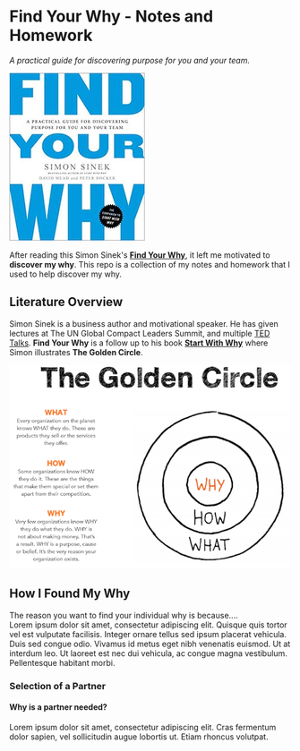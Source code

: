 # Find Your Why - Notes and Homework
_A practical guide for discovering purpose for you and your team._

 [![Find Your Why.jpg](www/find_your_why.jpg)](https://www.amazon.com/Find-Your-Why-Practical-Discovering/dp/0143111728)

After reading this Simon Sinek's **[Find Your Why](https://www.amazon.com/Find-Your-Why-Practical-Discovering/dp/0143111728)**, it left me motivated to **discover my why**. This repo is a collection of my notes and homework that I used to help discover my why.

## Literature Overview

Simon Sinek is a business author and motivational speaker. He has given lectures at The UN Global Compact Leaders Summit, and multiple [TED Talks](https://www.ted.com/talks?sort=newest&q=simon+sinek). **Find Your Why** is a follow up to his book **[Start With Why](https://www.amazon.com/Start-Why-Leaders-Inspire-Everyone/dp/1591846447/ref=sr_1_3?ie=UTF8&qid=1547786185&sr=8-3&keywords=find+your+why)** where Simon illustrates **The Golden Circle**.

![The Golden Circle](www/the_golden_circle_full.png)

## How I Found My Why

The reason you want to find your individual why is because....    
Lorem ipsum dolor sit amet, consectetur adipiscing elit. Quisque quis tortor vel est vulputate facilisis. Integer ornare tellus sed ipsum placerat vehicula. Duis sed congue odio. Vivamus id metus eget nibh venenatis euismod. Ut at interdum leo. Ut laoreet est nec dui vehicula, ac congue magna vestibulum. Pellentesque habitant morbi.

### Selection of a Partner

#### Why is a partner needed?
Lorem ipsum dolor sit amet, consectetur adipiscing elit. Cras fermentum dolor sapien, vel sollicitudin augue lobortis ut. Etiam rhoncus volutpat.
